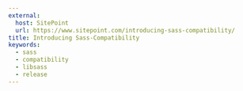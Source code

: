 ```yaml
---
external:
  host: SitePoint
  url: https://www.sitepoint.com/introducing-sass-compatibility/
title: Introducing Sass-Compatibility
keywords:
  - sass
  - compatibility
  - libsass
  - release
---
```

